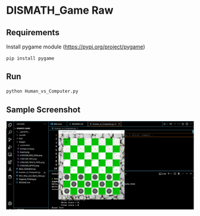 # DISMATH_Game Raw

## Requirements

Install pygame module (https://pypi.org/project/pygame)

```
pip install pygame 
```

## Run

```python
python Human_vs_Computer.py
```

## Sample Screenshot
![](https://github.com/melvincabatuan/DISMATH_Game/blob/master/images/screenshot/Capture.PNG)
